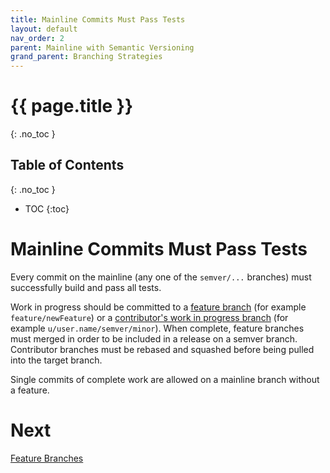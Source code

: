 ```yaml
---
title: Mainline Commits Must Pass Tests
layout: default
nav_order: 2
parent: Mainline with Semantic Versioning
grand_parent: Branching Strategies
---
```

# {{ page.title }}
{: .no_toc }

## Table of Contents
{: .no_toc }

- TOC
{:toc}

# Mainline Commits Must Pass Tests

Every commit on the mainline (any one of the `semver/...` branches) must successfully build and pass all tests.

Work in progress should be committed to a [feature branch](./Feature-Branches.html) (for example `feature/newFeature`) or a [contributor's work in progress branch](../Contributor-Branch-Namespaces.html) (for example `u/user.name/semver/minor`).
When complete, feature branches must merged in order to be included in a release on a semver branch.
Contributor branches must be rebased and squashed before being pulled into the target branch.

Single commits of complete work are allowed on a mainline branch without a feature.

# Next

[Feature Branches](./Feature-Branches.html)